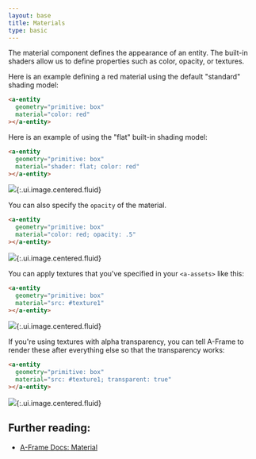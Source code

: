 ```yaml
---
layout: base
title: Materials
type: basic
---
```


The material component defines the appearance of an entity. The built-in shaders allow us to define properties such as color, opacity, or textures.

Here is an example defining a red material using the default "standard" shading model:

```html
<a-entity
  geometry="primitive: box"
  material="color: red"
></a-entity>
```

Here is an example of using the "flat" built-in shading model:

```html
<a-entity
  geometry="primitive: box"
  material="shader: flat; color: red"
></a-entity>
```

![](http://i.imgur.com/ACP2Ekl.png){:.ui.image.centered.fluid}

You can also specify the `opacity` of the material.

```html
<a-entity
  geometry="primitive: box"
  material="color: red; opacity: .5"
></a-entity>
```

![](http://i.imgur.com/3EvCSMg.png){:.ui.image.centered.fluid}

You can apply textures that you've specified in your `<a-assets>` like this:

```html
<a-entity
  geometry="primitive: box"
  material="src: #texture1"
></a-entity>
```

![](http://i.imgur.com/Relfn7S.png){:.ui.image.centered.fluid}

If you're using textures with alpha transparency, you can tell A-Frame to render these after everything else so that the transparency works:

```html
<a-entity
  geometry="primitive: box"
  material="src: #texture1; transparent: true"
></a-entity>
```

![](http://i.imgur.com/cUkAuI5.png){:.ui.image.centered.fluid}

## Further reading:

- [A-Frame Docs: Material](https://aframe.io/docs/0.2.0/components/material.html)
